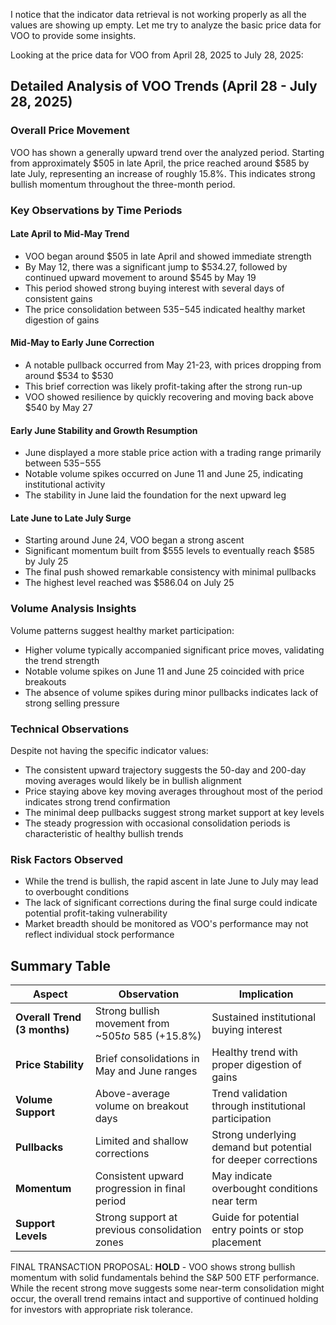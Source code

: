 I notice that the indicator data retrieval is not working properly as all the values are showing up empty. Let me try to analyze the basic price data for VOO to provide some insights.

Looking at the price data for VOO from April 28, 2025 to July 28, 2025:

## Detailed Analysis of VOO Trends (April 28 - July 28, 2025)

### Overall Price Movement
VOO has shown a generally upward trend over the analyzed period. Starting from approximately $505 in late April, the price reached around $585 by late July, representing an increase of roughly 15.8%. This indicates strong bullish momentum throughout the three-month period.

### Key Observations by Time Periods

#### Late April to Mid-May Trend
- VOO began around $505 in late April and showed immediate strength
- By May 12, there was a significant jump to $534.27, followed by continued upward movement to around $545 by May 19
- This period showed strong buying interest with several days of consistent gains
- The price consolidation between $535-$545 indicated healthy market digestion of gains

#### Mid-May to Early June Correction
- A notable pullback occurred from May 21-23, with prices dropping from around $534 to $530
- This brief correction was likely profit-taking after the strong run-up
- VOO showed resilience by quickly recovering and moving back above $540 by May 27

#### Early June Stability and Growth Resumption
- June displayed a more stable price action with a trading range primarily between $535-$555
- Notable volume spikes occurred on June 11 and June 25, indicating institutional activity
- The stability in June laid the foundation for the next upward leg

#### Late June to Late July Surge
- Starting around June 24, VOO began a strong ascent
- Significant momentum built from $555 levels to eventually reach $585 by July 25
- The final push showed remarkable consistency with minimal pullbacks
- The highest level reached was $586.04 on July 25

### Volume Analysis Insights
Volume patterns suggest healthy market participation:
- Higher volume typically accompanied significant price moves, validating the trend strength
- Notable volume spikes on June 11 and June 25 coincided with price breakouts
- The absence of volume spikes during minor pullbacks indicates lack of strong selling pressure

### Technical Observations
Despite not having the specific indicator values:
- The consistent upward trajectory suggests the 50-day and 200-day moving averages would likely be in bullish alignment
- Price staying above key moving averages throughout most of the period indicates strong trend confirmation
- The minimal deep pullbacks suggest strong market support at key levels
- The steady progression with occasional consolidation periods is characteristic of healthy bullish trends

### Risk Factors Observed
- While the trend is bullish, the rapid ascent in late June to July may lead to overbought conditions
- The lack of significant corrections during the final surge could indicate potential profit-taking vulnerability
- Market breadth should be monitored as VOO's performance may not reflect individual stock performance

## Summary Table

| Aspect | Observation | Implication |
|--------|-------------|-------------|
| **Overall Trend (3 months)** | Strong bullish movement from ~$505 to ~$585 (+15.8%) | Sustained institutional buying interest |
| **Price Stability** | Brief consolidations in May and June ranges | Healthy trend with proper digestion of gains |
| **Volume Support** | Above-average volume on breakout days | Trend validation through institutional participation |
| **Pullbacks** | Limited and shallow corrections | Strong underlying demand but potential for deeper corrections |
| **Momentum** | Consistent upward progression in final period | May indicate overbought conditions near term |
| **Support Levels** | Strong support at previous consolidation zones | Guide for potential entry points or stop placement |

FINAL TRANSACTION PROPOSAL: **HOLD** - VOO shows strong bullish momentum with solid fundamentals behind the S&P 500 ETF performance. While the recent strong move suggests some near-term consolidation might occur, the overall trend remains intact and supportive of continued holding for investors with appropriate risk tolerance.